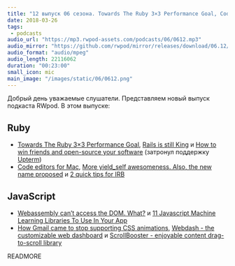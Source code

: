 ```yaml
---
title: "12 выпуск 06 сезона. Towards The Ruby 3×3 Performance Goal, Code editors for Mac, Webdash, ScrollBooster и прочее"
date: 2018-03-26
tags:
 - podcasts
audio_url: "https://mp3.rwpod-assets.com/podcasts/06/0612.mp3"
audio_mirror: "https://github.com/rwpod/mirror/releases/download/06.12/0612.mp3"
audio_format: "audio/mpeg"
audio_length: 22116062
duration: "00:23:00"
small_icon: mic
main_image: "/images/static/06/0612.png"
---
```


Добрый день уважаемые слушатели. Представляем новый выпуск подкаста RWpod. В этом выпуске:

## Ruby

 - [Towards The Ruby 3×3 Performance Goal](https://developers.redhat.com/blog/2018/03/22/ruby-3x3-performance-goal/), [Rails is still King](https://blog.browntreelabs.com/rails-is-still-king/) и [How to win friends and open-source your software](https://blog.phusion.nl/2018/03/21/how-to-win-friends-and-open-source-your-software/) (затронул поддержку [Upterm](https://github.com/railsware/upterm))
 - [Code editors for Mac](https://medium.com/@davidmles/code-editors-for-mac-747fe90334d), [More yield_self awesomeness. Also, the new name proposed](https://zverok.github.io/blog/2018-03-23-yield_self2.html) и [2 quick tips for IRB](https://medium.com/@farsi_mehdi/2-quick-tips-for-irb-360343bb8eb7)

## JavaScript

 - [Webassembly can’t access the DOM. What?](https://webassemblycode.com/webassembly-cant-access-dom/) и [11 Javascript Machine Learning Libraries To Use In Your App](https://blog.bitsrc.io/11-javascript-machine-learning-libraries-to-use-in-your-app-c49772cca46c)
 - [How Gmail came to stop supporting CSS animations](https://emails.hteumeuleu.com/how-gmail-came-to-stop-supporting-css-animations-4e6fd81f1b75), [Webdash - the customizable web dashboard](https://webdash.xyz/) и [ScrollBooster - enjoyable content drag-to-scroll library](https://ilyashubin.github.io/scrollbooster/)

READMORE
